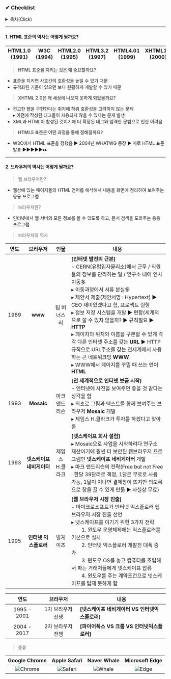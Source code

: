 ### ✔ Checklist

<details>
<summary>목차(Click)</summary>
　　⭐ [HTML 표준 역사](1.-HTML-표준의-역사는-어떻게-될까요?)  
　　　　　▫ [HTML 표준 중요성](HTML-표준을-지키는-것은-왜-중요할까요?)  
　　　　　▫ [XHTML 2.0](XHTML-2.0은-왜-세상에-나오지-못하게-되었을까요?)  
　　　　　▫ [HTML5 표준](HTML5-표준은-어떤-과정을-통해-정해질까요?)  
　　⭐ [브라우저의 역사](2.-브라우저의-역사는-어떻게-될까요?)  
　　　　　▫ [IE 브라우저 시장 독점](Internet-Explorer가-브라우저-시장을-독점하면서-어떤-문제가-일어났고,-이-문제는-어떻게-해결되었을까요?)  
　　　　　▫ [브라우저별 점유율](현재-시점에-브라우저별-점유율은-어떻게-될까요?-이-브라우저별-점유율을-알아보는-것은-왜-중요할까요?)  
　　　　　▫ [브라우저 엔진(렌더링 엔진)](브라우저-엔진(렌더링-엔진)이란-무엇일까요?-어떤-브라우저들이-어떤-엔진을-쓸까요?)  
　　　　　▫ [최신 브라우저](모바일-시대-이후,-최근에-출시된-브라우저들은-어떤-특징을-가지고-있을까요?)  
　　⭐ [HTML 문서 구조](3.-HTML-문서는-어떤-구조로-이루어져-있나요?)  
　　　　　▫ [`<head>` 종류와 역할](`<head>`에-자주-들어가는-엘리먼트들은-어떤-것이-있고,-어떤-역할을-할까요?)  
　　　　　▫ [시맨틱 태그](시맨틱-태그는-무엇일까요?)  
　　　　　▫ [블록 VS 인라인](블록-레벨-엘리먼트와-인라인-엘리먼트는-어떤-차이가-있을까요?)
</details>

---

#### 1. HTML 표준의 역사는 어떻게 될까요?
|HTML1.0 (1991)|W3C (1994)|HTML2.0 (1995)|HTML3.2 (1997)|HTML4.01 (1999)|XHTML1.0 (2000)|WHATWG (2004)|HTML5 (2007)|
|:-:|:-:|:-:|:-:|:-:|:-:|:-:|:-:|
> **HTML 표준을 지키는 것은 왜 중요할까요?**  
- 표준을 지키면 사호간의 호환성을 높일 수 있기 때문
- 규격화된 기준이 있으면 보다 원활하게 개발할 수 있기 때문
> **XHTML 2.0은 왜 세상에 나오지 못하게 되었을까요?**  
- 견고한 웹을 구현한다는 취지에 하위 호환성을 고려하지 않는 문제  
▸ 이전에 작성된 태그들이 사용되지 않을 수 있다는 문제 발생
- XML과 HTML이 합성된 것이기에 더 확장된 태그와 엄격한 문법으로 인한 어려움
> **HTML5 표준은 어떤 과정을 통해 정해질까요?**  
- W3C에서 HTML 표준을 정했음 ▶ 2004년 WHATWG 등장 ▶ 따로 HTML 표준 발표 ▶▶▶▶▶▸▸

---

#### 2. 브라우저의 역사는 어떻게 될까요?
> 웹 브라우저란?
- 웹상에 있는 페이지들의 HTML 언어를 해석해서 내용을 화면에 정리하여 보여주는 응용 프로그램
> 브라우저란?
- 인터넷에서 웹 서버의 모든 정보를 볼 수 있도록 하고, 문서 검색을 도와주는 응용 프로그램
> 브라우저의 역사

|연도|브라우저|인물|내용|
|:-:|:-:|:-:|---|
|1989|**www**|팀 버너스리|**[인터넷 발전의 근본]**<br>- CERN(유럽입자물리소)에서 근무 / 직원들의 정보를 관리하는 일 / 연구소 내에 인사이동多<br>▸ 이동과정에서 서류 분실多<br>▸ 제안서 제출(제안서명 : Hypertext) ▶ CEO 재미있겠다고 함, 프로젝트 실행<br>▸ 정보 저장 시스템을 개발 ▶ 편함(세계적으로 쓸 수 있지 않을까? ▶ 규칙필요 ▶ **HTTP** <br>▸ 페이지의 위치와 이름을 구분할 수 있게 각각 다른 인터넷 주소를 갖는 **URL** ▶ HTTP규칙으로 URL주소를 갖는 전세계에서 사용하는 큰 네트워크망 **WWW**<br>▸ WWW에서 페이지를 꾸밀 때 쓰는 언어 **HTML**|
|1993|**Mosaic**|마크 앤드리슨|**[전 세계적으로 인터넷 보급 시작]**<br>- 인터넷에 사진을 보여주면 좋을 것 같다는 상각을 함<br>▸ 최초로 그림과 텍스트를 함께 보여주는 브라우저 **Mosaic** 개발<br>▸ 제임스 H.클라크가 투자를 하겠다고 찾아옴|
|1993|**넷스케이프 네비게이터**|제임스 H.클라크|**[넷스케이프 회사 설립]**<br>▸ Mosaic으로 사업을 시작하려다 연구소 재산이기에 훨씬 더 보안된 웹브라우저 프로그램인 **넷스케이프 네비게이터** 개발<br>▸ 마크 앤드리슨의 전략(Free but not Free : 한달 39달러로 책정, 1달은 무료로 사용 가능, 1달이 지나면 결제창이 뜨지만 의도록으로 창을 끌 수 있게 만듦 ▶ 사실상 무료)|
|1995|**인터넷 익스플로러**|빌게이츠|**[웹 브라우저 시장 진출]**<br>- 마이크로소프트가 인터넷 익스플로러 웹 브라우저 시장 진출 선언<br>▸ 넷스케이프를 이기기 위한 3가지 전략<br>　　1. 윈도우 운영체제에는 익스플로러를 기본으로 설치<br>　　2. 인터넷 익스플로러 개발진 대폭 증가<br>　　3. 윈도우 OS를 놓고 컴퓨터를 조립해서 파는 거래처들에게 넷스케이프 압류<br>　　4. 윈도우를 주는 계약조건으로 넷스케이프를 탑제 못하게 함|

|연도|브라우저|내용|
|:-:|:-:|---|
|1995 - 2001|1차 브라우저 전쟁|**[넷스케이프 네비게이터 VS 인터넷익스플로러]**|
|2004 - 2017|2차 브라우저 전쟁|**[파이어폭스 VS 크롬 VS 인터넷익스플로러]**|


> 종류

|Google Chrome|Apple Safari|Naver Whale|Microsoft Edge|
|:-:|:-:|:-:|:-:|
|![Chrome](https://velog.velcdn.com/images%2Fhahan%2Fpost%2Ff2d1de0e-3553-4919-943b-08b5a247c317%2Fimage.png)|![Safari](https://velog.velcdn.com/images%2Fhahan%2Fpost%2F32a910f5-45ff-49a3-acbc-7a6cccd08da8%2Fimage.png)|![Whale](https://velog.velcdn.com/images%2Fhahan%2Fpost%2F562d1b0a-e317-4e1c-8c6d-5227b32e18c8%2Fimage.png)|![Edge](https://velog.velcdn.com/images%2Fhahan%2Fpost%2Fce0fd12f-c5fe-47dd-80e8-cdb83d5efa37%2Fimage.png)|  
